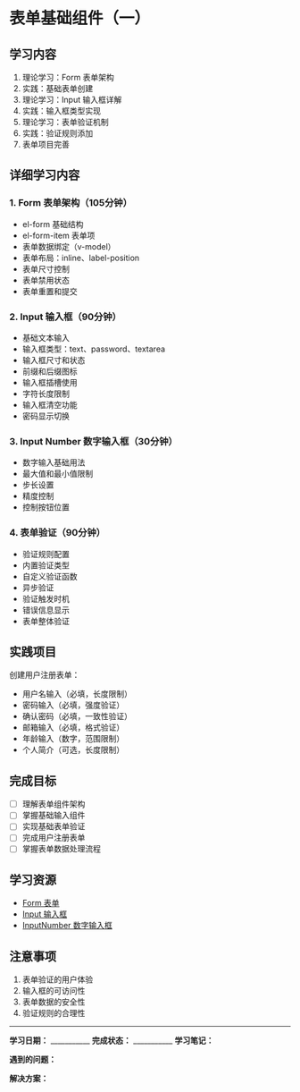 # 表单基础组件（一）

## 学习内容
1. 理论学习：Form 表单架构
2. 实践：基础表单创建
3. 理论学习：Input 输入框详解
4. 实践：输入框类型实现
5. 理论学习：表单验证机制
6. 实践：验证规则添加
7. 表单项目完善

## 详细学习内容

### 1. Form 表单架构（105分钟）
- el-form 基础结构
- el-form-item 表单项
- 表单数据绑定（v-model）
- 表单布局：inline、label-position
- 表单尺寸控制
- 表单禁用状态
- 表单重置和提交

### 2. Input 输入框（90分钟）
- 基础文本输入
- 输入框类型：text、password、textarea
- 输入框尺寸和状态
- 前缀和后缀图标
- 输入框插槽使用
- 字符长度限制
- 输入框清空功能
- 密码显示切换

### 3. Input Number 数字输入框（30分钟）
- 数字输入基础用法
- 最大值和最小值限制
- 步长设置
- 精度控制
- 控制按钮位置

### 4. 表单验证（90分钟）
- 验证规则配置
- 内置验证类型
- 自定义验证函数
- 异步验证
- 验证触发时机
- 错误信息显示
- 表单整体验证

## 实践项目
创建用户注册表单：
- 用户名输入（必填，长度限制）
- 密码输入（必填，强度验证）
- 确认密码（必填，一致性验证）
- 邮箱输入（必填，格式验证）
- 年龄输入（数字，范围限制）
- 个人简介（可选，长度限制）

## 完成目标
- [ ] 理解表单组件架构
- [ ] 掌握基础输入组件
- [ ] 实现基础表单验证
- [ ] 完成用户注册表单
- [ ] 掌握表单数据处理流程

## 学习资源
- [Form 表单](https://element-plus.org/zh-CN/component/form.html)
- [Input 输入框](https://element-plus.org/zh-CN/component/input.html)
- [InputNumber 数字输入框](https://element-plus.org/zh-CN/component/input-number.html)

## 注意事项
1. 表单验证的用户体验
2. 输入框的可访问性
3. 表单数据的安全性
4. 验证规则的合理性

---

**学习日期：** ___________
**完成状态：** ___________
**学习笔记：**



**遇到的问题：**



**解决方案：**